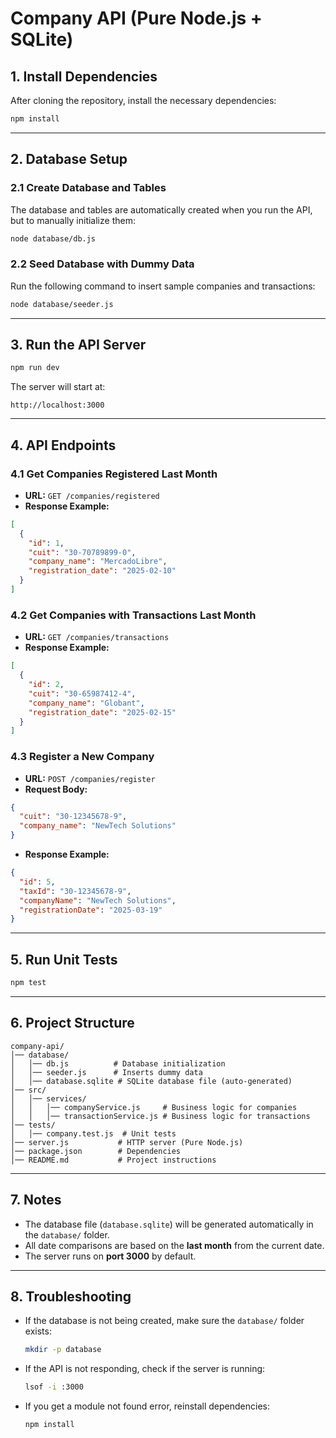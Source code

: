 # Company API (Pure Node.js + SQLite)

## **1. Install Dependencies**
After cloning the repository, install the necessary dependencies:
```sh
npm install
```

---

## **2. Database Setup**
### **2.1 Create Database and Tables**
The database and tables are automatically created when you run the API, but to manually initialize them:
```sh
node database/db.js
```

### **2.2 Seed Database with Dummy Data**
Run the following command to insert sample companies and transactions:
```sh
node database/seeder.js
```

---

## **3. Run the API Server**
```sh
npm run dev
```
The server will start at:
```
http://localhost:3000
```

---

## **4. API Endpoints**
### **4.1 Get Companies Registered Last Month**
- **URL:** `GET /companies/registered`
- **Response Example:**
```json
[
  {
    "id": 1,
    "cuit": "30-70789899-0",
    "company_name": "MercadoLibre",
    "registration_date": "2025-02-10"
  }
]
```

### **4.2 Get Companies with Transactions Last Month**
- **URL:** `GET /companies/transactions`
- **Response Example:**
```json
[
  {
    "id": 2,
    "cuit": "30-65987412-4",
    "company_name": "Globant",
    "registration_date": "2025-02-15"
  }
]
```

### **4.3 Register a New Company**
- **URL:** `POST /companies/register`
- **Request Body:**
```json
{
  "cuit": "30-12345678-9",
  "company_name": "NewTech Solutions"
}
```
- **Response Example:**
```json
{
  "id": 5,
  "taxId": "30-12345678-9",
  "companyName": "NewTech Solutions",
  "registrationDate": "2025-03-19"
}
```

---

## **5. Run Unit Tests**
```sh
npm test
```

---

## **6. Project Structure**
```
company-api/
│── database/
│   │── db.js          # Database initialization
│   │── seeder.js      # Inserts dummy data
│   │── database.sqlite # SQLite database file (auto-generated)
│── src/
│   │── services/
│   │   │── companyService.js     # Business logic for companies
│   │   │── transactionService.js # Business logic for transactions
│── tests/
│   │── company.test.js  # Unit tests
│── server.js           # HTTP server (Pure Node.js)
│── package.json        # Dependencies
│── README.md           # Project instructions
```

---

## **7. Notes**
- The database file (`database.sqlite`) will be generated automatically in the `database/` folder.
- All date comparisons are based on the **last month** from the current date.
- The server runs on **port 3000** by default.

---

## **8. Troubleshooting**
- If the database is not being created, make sure the `database/` folder exists:
  ```sh
  mkdir -p database
  ```
- If the API is not responding, check if the server is running:
  ```sh
  lsof -i :3000
  ```
- If you get a module not found error, reinstall dependencies:
  ```sh
  npm install
  ```

